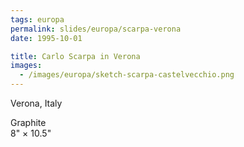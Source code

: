 ```yaml
---
tags: europa
permalink: slides/europa/scarpa-verona
date: 1995-10-01

title: Carlo Scarpa in Verona
images:
  - /images/europa/sketch-scarpa-castelvecchio.png
--- 
```

Verona, Italy

Graphite  
8" × 10.5"